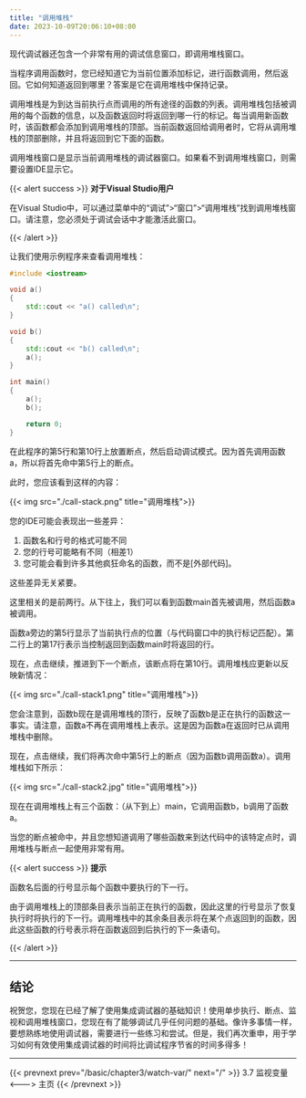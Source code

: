 ```yaml
---
title: "调用堆栈"
date: 2023-10-09T20:06:10+08:00
---
```


现代调试器还包含一个非常有用的调试信息窗口，即调用堆栈窗口。

当程序调用函数时，您已经知道它为当前位置添加标记，进行函数调用，然后返回。它如何知道返回到哪里？答案是它在调用堆栈中保持记录。

调用堆栈是为到达当前执行点而调用的所有途径的函数的列表。调用堆栈包括被调用的每个函数的信息，以及函数返回时将返回到哪一行的标记。每当调用新函数时，该函数都会添加到调用堆栈的顶部。当前函数返回给调用者时，它将从调用堆栈的顶部删除，并且将返回到它下面的函数。

调用堆栈窗口是显示当前调用堆栈的调试器窗口。如果看不到调用堆栈窗口，则需要设置IDE显示它。

{{< alert success >}}
**对于Visual Studio用户**

在Visual Studio中，可以通过菜单中的“调试”>“窗口”>“调用堆栈”找到调用堆栈窗口。请注意，您必须处于调试会话中才能激活此窗口。

{{< /alert >}}

让我们使用示例程序来查看调用堆栈：

```C++
#include <iostream>

void a()
{
	std::cout << "a() called\n";
}

void b()
{
	std::cout << "b() called\n";
	a();
}

int main()
{
	a();
	b();

	return 0;
}
```

在此程序的第5行和第10行上放置断点，然后启动调试模式。因为首先调用函数a，所以将首先命中第5行上的断点。

此时，您应该看到这样的内容：

{{< img src="./call-stack.png" title="调用堆栈">}}

您的IDE可能会表现出一些差异：

1. 函数名和行号的格式可能不同
2. 您的行号可能略有不同（相差1）
3. 您可能会看到许多其他疯狂命名的函数，而不是\[外部代码\]。


这些差异无关紧要。

这里相关的是前两行。从下往上，我们可以看到函数main首先被调用，然后函数a被调用。

函数a旁边的第5行显示了当前执行点的位置（与代码窗口中的执行标记匹配）。第二行上的第17行表示当控制返回到函数main时将返回的行。

现在，点击继续，推进到下一个断点，该断点将在第10行。调用堆栈应更新以反映新情况：

{{< img src="./call-stack1.png" title="调用堆栈">}}

您会注意到，函数b现在是调用堆栈的顶行，反映了函数b是正在执行的函数这一事实。请注意，函数a不再在调用堆栈上表示。这是因为函数a在返回时已从调用堆栈中删除。

现在，点击继续，我们将再次命中第5行上的断点（因为函数b调用函数a）。调用堆栈如下所示：

{{< img src="./call-stack2.jpg" title="调用堆栈">}}

现在在调用堆栈上有三个函数：（从下到上）main，它调用函数b，b调用了函数a。

当您的断点被命中，并且您想知道调用了哪些函数来到达代码中的该特定点时，调用堆栈与断点一起使用非常有用。

{{< alert success >}}
**提示**

函数名后面的行号显示每个函数中要执行的下一行。

由于调用堆栈上的顶部条目表示当前正在执行的函数，因此这里的行号显示了恢复执行时将执行的下一行。调用堆栈中的其余条目表示将在某个点返回到的函数，因此这些函数的行号表示将在函数返回到后执行的下一条语句。

{{< /alert >}}

***
## 结论

祝贺您，您现在已经了解了使用集成调试器的基础知识！使用单步执行、断点、监视和调用堆栈窗口，您现在有了能够调试几乎任何问题的基础。像许多事情一样，要想熟练地使用调试器，需要进行一些练习和尝试。但是，我们再次重申，用于学习如何有效使用集成调试器的时间将比调试程序节省的时间多得多！

***

{{< prevnext prev="/basic/chapter3/watch-var/" next="/" >}}
3.7 监视变量
<--->
主页
{{< /prevnext >}}
